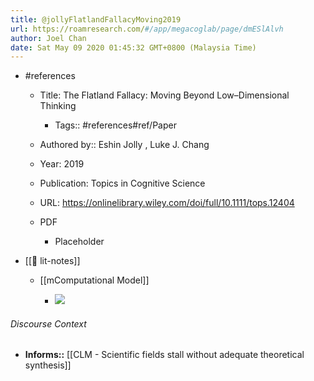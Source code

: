 ```yaml
---
title: @jollyFlatlandFallacyMoving2019
url: https://roamresearch.com/#/app/megacoglab/page/dmESlAlvh
author: Joel Chan
date: Sat May 09 2020 01:45:32 GMT+0800 (Malaysia Time)
---
```


- #references

    - Title: The Flatland Fallacy: Moving Beyond Low–Dimensional Thinking

        - Tags:: #references#ref/Paper

    - Authored by::  Eshin Jolly ,  Luke J. Chang

    - Year: 2019

    - Publication: Topics in Cognitive Science

    - URL: https://onlinelibrary.wiley.com/doi/full/10.1111/tops.12404

    - PDF

        - Placeholder
- [[📝 lit-notes]]

    - [[mComputational Model]]

        - ![](https://firebasestorage.googleapis.com/v0/b/firescript-577a2.appspot.com/o/imgs%2Fapp%2Fmegacoglab%2FmLWSmt0Kyg.png?alt=media&token=7b60e270-af07-4be5-97fd-eae9ae2ff42c)

###### Discourse Context

- **Informs::** [[CLM - Scientific fields stall without adequate theoretical synthesis]]
